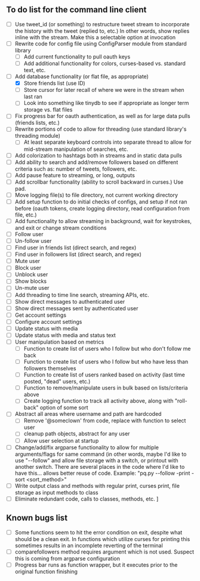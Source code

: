 ## To do list for the command line client

- [ ] Use tweet_id (or something) to restructure tweet stream to incorporate the history with the tweet (replied to, etc.)
        In other words, show replies inline with the stream. Make this a selectable option at invocation
- [ ] Rewrite code for config file using ConfigParser module from standard library
	- [ ] Add current functionality to pull oauth keys
	- [ ] Add additional functionality for colors, curses-based vs. standard text, etc.
- [ ] Add database functionality (or flat file, as appropriate)
	- [X] Store friends list (use ID)
	- [ ] Store cursor for later recall of where we were in the stream when last ran
	- [ ] Look into something like tinydb to see if appropriate as longer term storage vs. flat files
- [ ] Fix progress bar for oauth authentication, as well as for large data pulls (friends lists, etc.)
- [ ] Rewrite portions of code to allow for threading (use standard library's threading module)
	- [ ] At least separate keyboard controls into separate thread to allow for mid-stream manipulation of searches, etc.
- [ ] Add colorization to hashtags both in streams and in static data pulls
- [ ] Add ability to search and add/remove followers based on different criteria such as: number of tweets, followers, etc.
- [ ] Add pause feature to streaming, or long, outputs
- [ ] Add scrollbar functionality (ability to scroll backward in curses.) Use pad.
- [ ] Move logging file(s) to file directory, not current working directory
- [ ] Add setup function to do initial checks of configs, and setup if not ran before (oauth tokens, create logging
        directory, read configuration from file, etc.)
- [ ] Add functionality to allow streaming in background, wait for keystrokes, and exit or change stream conditions
- [ ] Follow user
- [ ] Un-follow user
- [ ] Find user in friends list (direct search, and regex)
- [ ] Find user in followers list (direct search, and regex)
- [ ] Mute user
- [ ] Block user
- [ ] Unblock user
- [ ] Show blocks
- [ ] Un-mute user
- [ ] Add threading to time line search, streaming APIs, etc.
- [ ] Show direct messages to authenticated user
- [ ] Show direct messages sent by authenticated user
- [ ] Get account settings
- [ ] Configure account settings
- [ ] Update status with media
- [ ] Update status with media and status text
- [ ] User manipulation based on metrics
    - [ ] Function to create list of users who I follow but who don't follow me back
    - [ ] Function to create list of users who I follow but who have less than <n> followers themselves
    - [ ] Function to create list of users ranked based on activity (last time posted, "dead" users, etc.)
    - [ ] Function to remove/manipulate users in bulk based on lists/criteria above
    - [ ] Create logging function to track all activity above, along with "roll-back" option of some sort
- [ ] Abstract all areas where username and path are hardcoded
    - [ ] Remove '@someclown' from code, replace with function to select user
    - [ ] cleanup path objects, abstract for any user
    - [ ] Allow user selection at startup
- [ ] Change/add/fix argparse functionality to allow for multiple arguments/flags for same command (in other words,
        maybe I'd like to use "--follow" and allow file storage with a switch, or printout with another switch.
        There are several places in the code where I'd like to have this... allows better reuse of code.
        Example: "pq.py --follow <username> -print <filename> -sort <sort_method>"
- [ ] Write output class and methods with regular print, curses print, file storage as input methods to class
- [ ] Eliminate redundant code, calls to classes, methods, etc. ]

## Known bugs list

- [ ] Some functions seem to hit the error condition on exit, despite what should be a clean exit. In functions which
        utilize curses for printing this sometimes results in an incomplete reverting of the terminal
- [ ] comparefollowers method requires argument which is not used. Suspect this is coming from argparse configuration
- [ ] Progress bar runs as function wrapper, but it executes prior to the original function finishing

